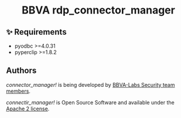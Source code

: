<h1 align="center">BBVA rdp_connector_manager</h1>
<p align="center">

  ## ✨ Requirements

 * pyodbc >=4.0.31
 * pyperclip >=1.8.2

  ## Authors

*connector_manager!* is being developed by [BBVA-Labs Security team members](https://github.com/AndresSuarez-externo/rdp_connector_manager/blob/main/AUTHORS.rst).

*connectir_manager!* is Open Source Software and available under the [Apache 2
license](https://github.com/AndresSuarez-externo/rdp_connector_manager/blob/main/LICENSE).

